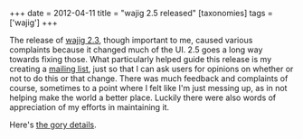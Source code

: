 +++
date = 2012-04-11
title = "wajig 2.5 released"
[taxonomies]
tags = ['wajig']
+++

The release of [wajig 2.3], though important to me, caused various
complaints because it changed much of the UI. 2.5 goes a long way
towards fixing those. What particularly helped guide this release is my
creating a [mailing list], just so that I can ask users for opinions on
whether or not to do this or that change. There was much feedback and
complaints of course, sometimes to a point where I felt like I'm just
messing up, as in not helping make the world a better place. Luckily
there were also words of appreciation of my efforts in maintaining it.

Here's [the gory details].

  [wajig 2.3]: @/wajig-2-3-released.md
  [mailing list]: http://groups.google.com/group/wajig
  [the gory details]: http://packages.qa.debian.org/w/wajig/news/20120411T124858Z.html
